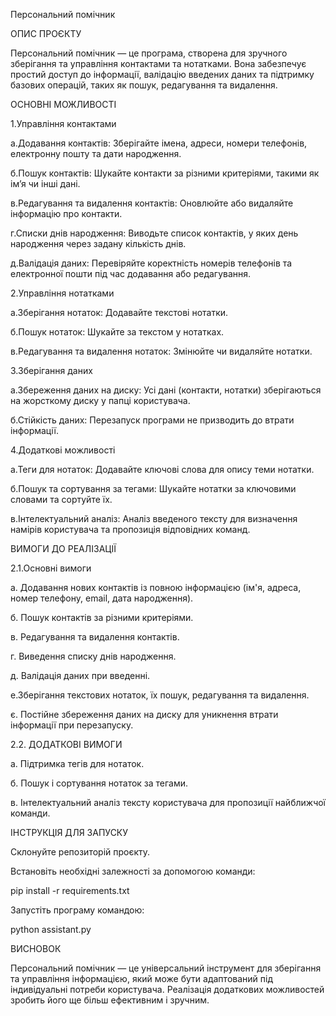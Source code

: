 Персональний помічник

ОПИС ПРОЄКТУ

Персональний помічник — це програма, створена для зручного зберігання та управління контактами та нотатками. Вона забезпечує простий доступ до інформації, валідацію введених даних та підтримку базових операцій, таких як пошук, редагування та видалення.

ОСНОВНІ МОЖЛИВОСТІ

1.Управління контактами

а.Додавання контактів: Зберігайте імена, адреси, номери телефонів, електронну пошту та дати народження.

б.Пошук контактів: Шукайте контакти за різними критеріями, такими як ім’я чи інші дані.

в.Редагування та видалення контактів: Оновлюйте або видаляйте інформацію про контакти.

г.Списки днів народження: Виводьте список контактів, у яких день народження через задану кількість днів.

д.Валідація даних: Перевіряйте коректність номерів телефонів та електронної пошти під час додавання або редагування.

2.Управління нотатками

а.Зберігання нотаток: Додавайте текстові нотатки.

б.Пошук нотаток: Шукайте за текстом у нотатках.

в.Редагування та видалення нотаток: Змінюйте чи видаляйте нотатки.

3.Зберігання даних

а.Збереження даних на диску: Усі дані (контакти, нотатки) зберігаються на жорсткому диску у папці користувача.

б.Стійкість даних: Перезапуск програми не призводить до втрати інформації.

4.Додаткові можливості

а.Теги для нотаток: Додавайте ключові слова для опису теми нотатки.

б.Пошук та сортування за тегами: Шукайте нотатки за ключовими словами та сортуйте їх.

в.Інтелектуальний аналіз: Аналіз введеного тексту для визначення намірів користувача та пропозиція відповідних команд.

ВИМОГИ ДО РЕАЛІЗАЦІЇ

2.1.Основні вимоги

а. Додавання нових контактів із повною інформацією (ім'я, адреса, номер телефону, email, дата народження).

б. Пошук контактів за різними критеріями.

в. Редагування та видалення контактів.

г. Виведення списку днів народження.

д. Валідація даних при введенні.

е.Зберігання текстових нотаток, їх пошук, редагування та видалення.

є. Постійне збереження даних на диску для уникнення втрати інформації при перезапуску.

2.2. ДОДАТКОВІ ВИМОГИ

а. Підтримка тегів для нотаток.

б. Пошук і сортування нотаток за тегами.

в. Інтелектуальний аналіз тексту користувача для пропозиції найближчої команди.

ІНСТРУКЦІЯ ДЛЯ ЗАПУСКУ

Склонуйте репозиторій проєкту.

Встановіть необхідні залежності за допомогою команди:

pip install -r requirements.txt

Запустіть програму командою:

python assistant.py

ВИСНОВОК

Персональний помічник — це універсальний інструмент для зберігання та управління інформацією, який може бути адаптований під індивідуальні потреби користувача. Реалізація додаткових можливостей зробить його ще більш ефективним і зручним.
